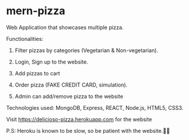 # mern-pizza

Web Application that showcases multiple pizza.


Functionalities:
1) Filter pizzas by categories (Vegetarian & Non-vegetarian).
2) Login, Sign up to the website.
3) Add pizzas to cart
4) Order pizza (FAKE CREDIT CARD, simulation).

5) Admin can add/remove pizza to the website

Technologies used: MongoDB, Express, REACT, Node.js, HTML5, CSS3.

Visit https://delicioso-pizza.herokuapp.com for the website

P.S: Heroku is known to be slow, so be patient with the website.🤘🏼
